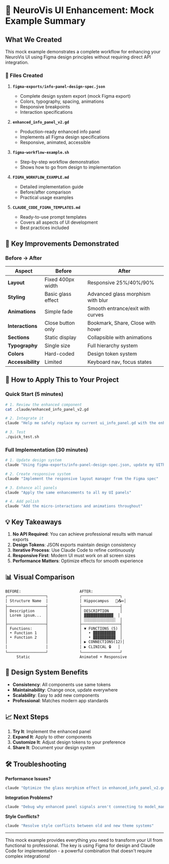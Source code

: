# 🎨 NeuroVis UI Enhancement: Mock Example Summary

## What We Created

This mock example demonstrates a complete workflow for enhancing your NeuroVis UI using Figma design principles without requiring direct API integration.

### 📁 Files Created

1. **`figma-exports/info-panel-design-spec.json`**
   - Complete design system export (mock Figma export)
   - Colors, typography, spacing, animations
   - Responsive breakpoints
   - Interaction specifications

2. **`enhanced_info_panel_v2.gd`**
   - Production-ready enhanced info panel
   - Implements all Figma design specifications
   - Responsive, animated, accessible

3. **`figma-workflow-example.sh`**
   - Step-by-step workflow demonstration
   - Shows how to go from design to implementation

4. **`FIGMA_WORKFLOW_EXAMPLE.md`**
   - Detailed implementation guide
   - Before/after comparison
   - Practical usage examples

5. **`CLAUDE_CODE_FIGMA_TEMPLATES.md`**
   - Ready-to-use prompt templates
   - Covers all aspects of UI development
   - Best practices included

## 🎯 Key Improvements Demonstrated

### Before → After

| Aspect | Before | After |
|--------|--------|-------|
| **Layout** | Fixed 400px width | Responsive 25%/40%/90% |
| **Styling** | Basic glass effect | Advanced glass morphism with blur |
| **Animations** | Simple fade | Smooth entrance/exit with curves |
| **Interactions** | Close button only | Bookmark, Share, Close with hover |
| **Sections** | Static display | Collapsible with animations |
| **Typography** | Single size | Full hierarchy system |
| **Colors** | Hard-coded | Design token system |
| **Accessibility** | Limited | Keyboard nav, focus states |

## 🚀 How to Apply This to Your Project

### Quick Start (5 minutes)
```bash
# 1. Review the enhanced component
cat .claude/enhanced_info_panel_v2.gd

# 2. Integrate it
claude "Help me safely replace my current ui_info_panel.gd with the enhanced version, maintaining all existing connections"

# 3. Test
./quick_test.sh
```

### Full Implementation (30 minutes)
```bash
# 1. Update design system
claude "Using figma-exports/info-panel-design-spec.json, update my UIThemeManager.gd"

# 2. Create responsive system  
claude "Implement the responsive layout manager from the Figma spec"

# 3. Enhance all panels
claude "Apply the same enhancements to all my UI panels"

# 4. Add polish
claude "Add the micro-interactions and animations throughout"
```

## 💡 Key Takeaways

1. **No API Required**: You can achieve professional results with manual exports
2. **Design Tokens**: JSON exports maintain design consistency
3. **Iterative Process**: Use Claude Code to refine continuously
4. **Responsive First**: Modern UI must work on all screen sizes
5. **Performance Matters**: Optimize effects for smooth experience

## 📊 Visual Comparison

```
BEFORE:                          AFTER:
┌─────────────────┐              ┌─────────────────┐
│ Structure Name  │              │ Hippocampus   🔖📤✕│
├─────────────────┤              ├─────────────────┤
│ Description     │              │ DESCRIPTION     │
│ Lorem ipsum...  │              │ ▓▓▓▓▓▓▓▓▓▓▓▓▓  │
│                 │              │ ░░░░░░░░░░░░░░  │
├─────────────────┤              ├─────────────────┤
│ Functions:      │              │ ▼ FUNCTIONS (5) │
│ • Function 1    │              │   • ▓▓▓▓▓▓▓▓▓▓  │
│ • Function 2    │              │   • ▓▓▓▓▓▓▓▓▓▓  │
│                 │              │ ▶ CONNECTIONS(12)│
│                 │              │ ▶ CLINICAL 🔒   │
└─────────────────┘              └─────────────────┘
     Static                      Animated + Responsive
```

## 🎨 Design System Benefits

- **Consistency**: All components use same tokens
- **Maintainability**: Change once, update everywhere
- **Scalability**: Easy to add new components
- **Professional**: Matches modern app standards

## 📈 Next Steps

1. **Try It**: Implement the enhanced panel
2. **Expand It**: Apply to other components
3. **Customize It**: Adjust design tokens to your preference
4. **Share It**: Document your design system

## 🛠️ Troubleshooting

**Performance Issues?**
```bash
claude "Optimize the glass morphism effect in enhanced_info_panel_v2.gd for better FPS"
```

**Integration Problems?**
```bash
claude "Debug why enhanced panel signals aren't connecting to model_manager.gd"
```

**Style Conflicts?**
```bash
claude "Resolve style conflicts between old and new theme systems"
```

---

This mock example provides everything you need to transform your UI from functional to professional. The key is using Figma for design and Claude Code for implementation - a powerful combination that doesn't require complex integrations!
